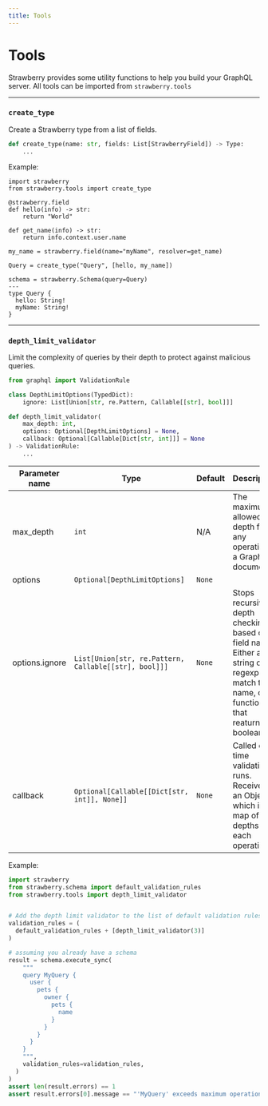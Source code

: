 ```yaml
---
title: Tools
---
```


# Tools

Strawberry provides some utility functions to help you build your GraphQL
server. All tools can be imported from `strawberry.tools`

---

### `create_type`

Create a Strawberry type from a list of fields.

```python
def create_type(name: str, fields: List[StrawberryField]) -> Type:
    ...
```

Example:

```python+schema
import strawberry
from strawberry.tools import create_type

@strawberry.field
def hello(info) -> str:
    return "World"

def get_name(info) -> str:
    return info.context.user.name

my_name = strawberry.field(name="myName", resolver=get_name)

Query = create_type("Query", [hello, my_name])

schema = strawberry.Schema(query=Query)
---
type Query {
  hello: String!
  myName: String!
}
```

---

### `depth_limit_validator`

Limit the complexity of queries by their depth to protect against malicious
queries.

```python
from graphql import ValidationRule

class DepthLimitOptions(TypedDict):
    ignore: List[Union[str, re.Pattern, Callable[[str], bool]]]

def depth_limit_validator(
    max_depth: int,
    options: Optional[DepthLimitOptions] = None,
    callback: Optional[Callable[Dict[str, int]]] = None
) -> ValidationRule:
    ...
```

| Parameter name   | Type                       | Default | Description                                                                                            |
| ---------------- | -------------------------- | ------- | ------------------------------------------------------------------------------------------------------ |
| max_depth        | `int`                      | N/A     | The maximum allowed depth for any operation in a GraphQL document                                      |
| options   | `Optional[DepthLimitOptions]` | `None` |                                                                                                             |
| options.ignore   | `List[Union[str, re.Pattern, Callable[[str], bool]]]` | `None` | Stops recursive depth checking based on a field name. Either a string or regexp to match the name, or a function that reaturns a boolean. |
| callback         | `Optional[Callable[[Dict[str, int]], None]]` | `None` | Called each time validation runs.  Receives an Object which is a map of the depths for each operation |

Example:

```python
import strawberry
from strawberry.schema import default_validation_rules
from strawberry.tools import depth_limit_validator


# Add the depth limit validator to the list of default validation rules
validation_rules = (
  default_validation_rules + [depth_limit_validator(3)]
)

# assuming you already have a schema
result = schema.execute_sync(
    """
    query MyQuery {
      user {
        pets {
          owner {
            pets {
              name
            }
          }
        }
      }
    }
    """,
    validation_rules=validation_rules,
  )
)
assert len(result.errors) == 1
assert result.errors[0].message == "'MyQuery' exceeds maximum operation depth of 3"
```
